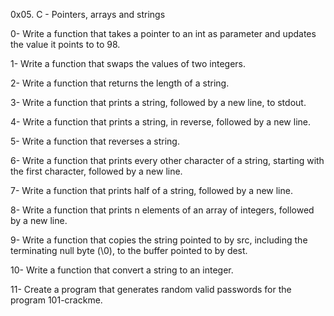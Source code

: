 0x05. C - Pointers, arrays and strings

0- Write a function that takes a pointer to an int as parameter and updates the value it points to to 98.

1- Write a function that swaps the values of two integers.

2- Write a function that returns the length of a string.

3- Write a function that prints a string, followed by a new line, to stdout.

4- Write a function that prints a string, in reverse, followed by a new line.

5- Write a function that reverses a string.

6- Write a function that prints every other character of a string, starting with the first character, followed by a new line.

7- Write a function that prints half of a string, followed by a new line.

8- Write a function that prints n elements of an array of integers, followed by a new line.

9- Write a function that copies the string pointed to by src, including the terminating null byte (\0), to the buffer pointed to by dest.

10- Write a function that convert a string to an integer.

11- Create a program that generates random valid passwords for the program 101-crackme.
